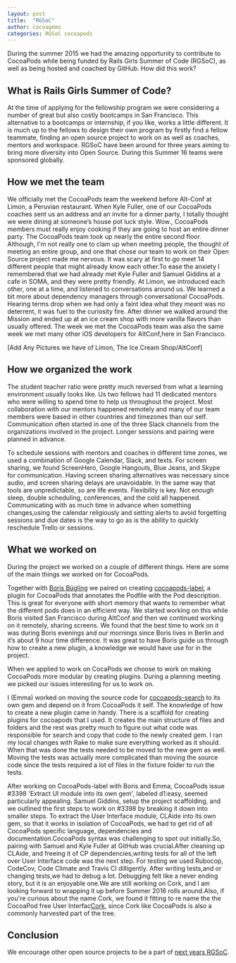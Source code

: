 ```yaml
---
layout: post
title:  "RGSoC"
author: cocoagems
categories: RGSoC cocoapods
---
```


During the summer 2015 we had the amazing opportunity to contribute to CocoaPods while being funded by Rails Girls Summer of Code (RGSoC), as well as being hosted and coached by GitHub. How did this work?

<!-- more -->

## What is Rails Girls Summer of Code?

At the time of applying for the fellowship program we were considering a number of great but also costly bootcamps in San Francisco. This alternative to a bootcamps or internship, if you like, works a little different. It is much up to the fellows to design their own program by firstly find a fellow teammate, finding an open source project to work on as well as coaches, mentors and workspace. RGSoC have been around for three years aiming to bring more diversity into Open Source. During this Summer 16 teams were sponsored globally.

## How we met the team
We officially met the CocoaPods team the weekend before Alt-Conf at Limon, a Peruvian restaurant. When Kyle Fuller, one of our CocoaPods coaches sent us an address and an invite for a dinner party, I totally thought we were dining at someone’s house pot luck style. Wow., CocoaPods members must really enjoy cooking if they are going to host an entire dinner party. The CocoaPods team took up nearly the entire second floor. Although, I'm  not really one to clam up when meeting people, the thought of meeting an entire group, and one that chose our team to work on their Open Source project made me nervous. It was scary at first to go meet 14 different people that might already know each other.To ease the anxiety I remembered that we had already met Kyle Fuller and Samuel Giddins at a cafe in SOMA, and they were pretty friendly. At Limon, we introduced each other, one at a time, and listened to conversations around us. We learned a bit more about dependency managers through conversational CocoaPods. Hearing terms drop when we had only a faint idea what they meant was no deterrent, it was fuel to the curiosity fire. After dinner we walked around the Mission and ended up at an ice cream shop with more vanilla flavors than usually offered. The week we met the CocoaPods team was also the same week we met many other iOS developers  for AltConf,here in San Francisco.

[Add Any Pictures we have of Limon, The Ice Cream Shop/AltConf]


## How we organized the work

The student teacher ratio were pretty much reversed from what a learning environment usually looks like. Us two fellows had 11 dedicated mentors who were willing to spend time to help us throughout the project. Most collaboration with our mentors happened remotely and many of our team members were based in other countries and timezones than our self. Communication often started in one of the three Slack channels from the organizations involved in the project. Longer sessions and pairing were planned in advance.

To schedule sessions with mentors and coaches in different time zones, we used a combination of Google Calendar, Slack, and texts. For screen sharing, we found ScreenHero, Google Hangouts, Blue Jeans, and Skype for communication. Having screen sharing alternatives was necessary since audio, and screen sharing delays are unavoidable. In the same way that tools are unpredictable, so are life events. Flexibility is key. Not enough sleep, double scheduling, conferences, and the cold all happened. Communicating with as much time in advance when something changes,using the calendar religiously and setting alerts to avoid forgetting  sessions and due dates is the way to go as is the ability to quickly reschedule Trello or sessions.

## What we worked on

During the project we worked on a couple of different things. Here are some of the main things we worked on for CocoaPods.

Together with [Boris Bügling](https://twitter.com/neonacho) we paired on creating [cocoapods-label](https://rubygems.org/gems/cocoapods-label), a plugin for CocoaPods that annotates the Podfile with the Pod description. This is great for everyone with short memory that wants to remember what the different pods does in an efficient way. We started working on this while Boris visited San Francisco during AltConf and then we continued working on it remotely, sharing screens. We found that the best time to work on it was during Boris evenings and our mornings since Boris lives in Berlin and it’s about 9 hour time difference. It was great to have Boris guide us through how to create a new plugin, a knowledge we would have use for in the project.

When we applied to work on CocaPods we choose to work on making CocoaPods more modular by creating plugins. During a planning meeting we picked our issues interesting for us to work on.

I (Emma) worked on moving the source code for [cocoapods-search](https://github.com/CocoaPods/cocoapods-search) to its own gem and depend on it from CocoaPods it self. The knowledge of how to create a new plugin came in handy. There is a scaffold for creating plugins for cocoapods that I used. It creates the main structure of files and folders and the rest was pretty much to figure out what code was responsible for search and copy that code to the newly created gem. I ran my local changes with Rake to make sure everything worked as it should. When that was done the tests needed to be moved to the new gem as well. Moving the tests was actually more complicated than moving the source code since the tests required a lot of files in the fixture folder to run the tests.

After working on CocoaPods-label with Boris and Emma, CocoaPods issue #3398 'Extract UI module into its own gem', labeled d1:easy, seemed particularly appealing. Samuel Giddins, setup the project scaffolding, and we outlined the first steps to work on #3398 by breaking it down into smaller steps.
To extract the User Interface module, CLAide into its own gem, so that it works in isolation of CocoaPods, we had to get rid of all CocoaPods specific language, dependencies and documentation.CocoaPods syntax was challenging to spot out initially.So, pairing with Samuel and Kyle Fuller at GitHub was crucial.After cleaning up CLAide, and freeing it of CP dependencies,writing tests for all of the left over User Interface code was the next step.
For testing we used Rubocop, CodeCov, Code Climate and Travis CI dilligently.
After writing tests,and or changing tests,we had to debug a lot. Debugging felt like a never ending story, but it is an enjoyable one.We are still working on Cork, and I am looking forward to wrapping it up before Summer 2016 rolls around.Also, if you're curious about the name Cork, we  found it fitting to re name the the CocoaPod free User Interfac[Cork](https://github.com/CocoaPods/Cork), since Cork like CocoaPods  is also a commonly harvested part of the tree.





## Conclusion

We encourage other open source projects to be a part of [next years RGSoC](http://railsgirlssummerofcode.org/guide/projects/).
